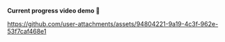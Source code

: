 
**Current progress video demo 🌱**
<br/>

https://github.com/user-attachments/assets/94804221-9a19-4c3f-962e-53f7caf468e1

